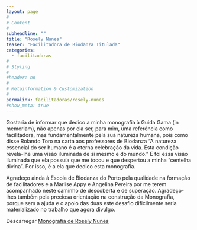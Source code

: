 ```yaml
---
layout: page
#
# Content
#
subheadline: ""
title: "Rosely Nunes"
teaser: "Facilitadora de Biodanza Titulada"
categories: 
  - facilitadoras
#
# Styling
#
#header: no
#
# Metainformation & Customization
#
permalink: facilitadoras/rosely-nunes
#show_meta: true
---
```

  
Gostaria de informar que dedico a minha monografia à Guida Gama (in memoriam), não apenas por ela ser, para mim, uma referência como facilitadora, mas fundamentalmente pela sua natureza humana, pois como disse Rolando Toro na carta aos professores de Biodanza 
“A natureza essencial do ser humano é a eterna celebração da vida. Esta condição revela-lhe uma visão iluminada de si mesmo e do mundo.” E foi essa visão iluminada que ela possuía que me tocou e que despertou a minha “centelha divina”. Por isso, é a ela que dedico esta monografia.  
  
Agradeço ainda à Escola de Biodanza do Porto pela qualidade na formação de facilitadores e a Marlise Appy e Angelina Pereira por me terem acompanhado neste caminho de descoberta e de superação. Agradeço-lhes também pela preciosa orientação na 
construção da Monografia, porque sem a ajuda e o apoio das duas este desafio dificilmente 
seria materializado no trabalho que agora divulgo.  
  
Descarregar [Monografia de Rosely Nunes](../files/Monografia-Rosely-Nunes.pdf)